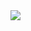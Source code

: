 <img src="https://cdn.discordapp.com/attachments/1077051581633151067/1193730493124980857/Design_sem_nome.png?ex=65adc728&is=659b5228&hm=06f6ea400c2931b0f5e32e349f2e0ac20e763ea7298d5108f9c31ad87c6738c3&">

